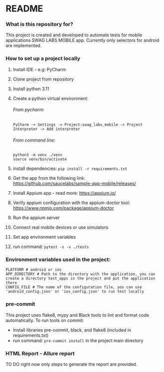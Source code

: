 # README #

### What is this repository for? ###

This project is created and developed to automate tests for mobile applications SWAG LABS MOBILE app.
Currently only selectors for android are implemented.

### How to set up a project locally ###

1. Install IDE - e.g: PyCharm
2. Clone project from repository
3. Install python 3.11
4. Create a python virtual environment:

    ###### From pycharm:
    `PyCharm -> Settings -> Project:swag_labs_mobile -> Project Interpreter -> Add interpreter`

    ###### From command line:
    ```
    python3 -m venv ./venv
    source venv/bin/activate
    ```
5. install dependencies: `pip install -r requirements.txt`
6. Get the app from the following link: https://github.com/saucelabs/sample-app-mobile/releases/
7. Install Appium app - read more: https://appium.io/
8. Verify appium configuration with the appium-doctor tool: https://www.npmjs.com/package/appium-doctor
9. Run the appium server
10. Connect real mobile devices or use simulators
11. Set app environment variables
12. run command: `pytest -s -v ./tests`

### Environment variables used in the project:

    PLATFORM # android or ios
    APP_DIRECTORY # Path to the directory with the application, you can create a directory test_apps in the project and put the application there
    CONFIG_FILE # The name of the configuration file, you can use 'android_config.json' or 'ios_config.json' to run test locally


### pre-commit

This project uses flake8, mypy and Black tools to lint and format code automatically. To run tools on commit:

- Install libraries pre-commit, black, and flake8 (included in requirements.txt)
- run command: `pre-commit install` in the project main directory

### HTML Report - Allure report

TO DO right now only steps to generate the report are provided.
